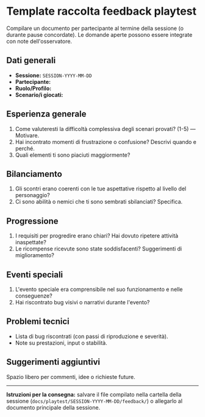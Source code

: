 # Template raccolta feedback playtest

Compilare un documento per partecipante al termine della sessione (o durante pause concordate). Le domande aperte possono essere integrate con note dell'osservatore.

## Dati generali
- **Sessione:** `SESSION-YYYY-MM-DD`
- **Partecipante:**
- **Ruolo/Profilo:**
- **Scenario/i giocati:**

## Esperienza generale
1. Come valuteresti la difficoltà complessiva degli scenari provati? (1-5) — Motivare.
2. Hai incontrato momenti di frustrazione o confusione? Descrivi quando e perché.
3. Quali elementi ti sono piaciuti maggiormente?

## Bilanciamento
1. Gli scontri erano coerenti con le tue aspettative rispetto al livello del personaggio?
2. Ci sono abilità o nemici che ti sono sembrati sbilanciati? Specifica.

## Progressione
1. I requisiti per progredire erano chiari? Hai dovuto ripetere attività inaspettate?
2. Le ricompense ricevute sono state soddisfacenti? Suggerimenti di miglioramento?

## Eventi speciali
1. L'evento speciale era comprensibile nel suo funzionamento e nelle conseguenze?
2. Hai riscontrato bug visivi o narrativi durante l'evento?

## Problemi tecnici
- Lista di bug riscontrati (con passi di riproduzione e severità).
- Note su prestazioni, input o stabilità.

## Suggerimenti aggiuntivi
Spazio libero per commenti, idee o richieste future.

---

**Istruzioni per la consegna:** salvare il file compilato nella cartella della sessione (`docs/playtest/SESSION-YYYY-MM-DD/feedback/`) o allegarlo al documento principale della sessione.
